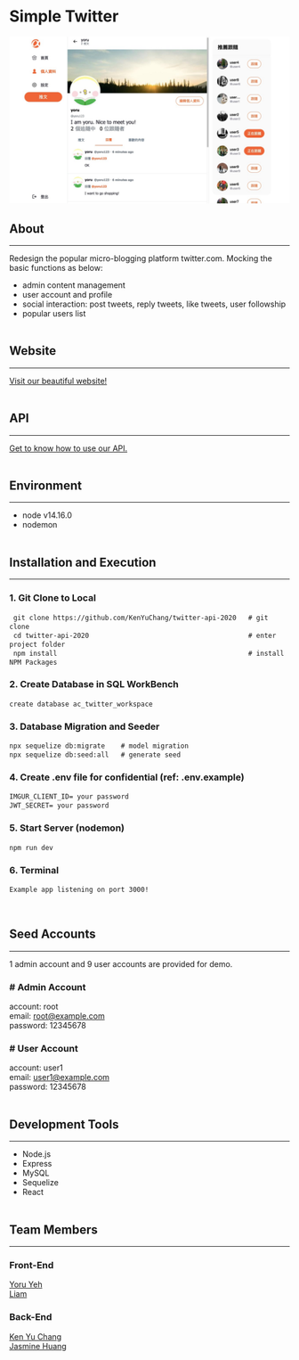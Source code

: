 # Simple Twitter

![screenshot](public/images/demo.jpg)

## About

---

Redesign the popular micro-blogging platform twitter.com.
Mocking the basic functions as below:

- admin content management
- user account and profile
- social interaction: post tweets, reply tweets, like tweets, user followship
- popular users list
  <br><br>

## Website

---

[Visit our beautiful website!](https://liam67726978.github.io/simple-twitter)
<br><br>

## API

---

[Get to know how to use our API.](https://yoruyeh.notion.site/API-2c3cc2ba2b194c9baa9ce3df08630569?pvs=4)
<br><br>

## Environment

---

- node v14.16.0
- nodemon
  <br><br>

## Installation and Execution

---

### 1. Git Clone to Local

```
 git clone https://github.com/KenYuChang/twitter-api-2020   # git clone
 cd twitter-api-2020                                        # enter project folder
 npm install                                                # install NPM Packages
```

### 2. Create Database in SQL WorkBench

```
create database ac_twitter_workspace
```

### 3. Database Migration and Seeder

```
npx sequelize db:migrate    # model migration
npx sequelize db:seed:all   # generate seed
```

### 4. Create .env file for confidential (ref: .env.example)

```
IMGUR_CLIENT_ID= your password
JWT_SECRET= your password
```

### 5. Start Server (nodemon)

```
npm run dev
```

### 6. Terminal

```
Example app listening on port 3000!
```

<br>

## Seed Accounts

---

1 admin account and 9 user accounts are provided for demo.<br>

### # Admin Account

account: root <br>
email: root@example.com <br>
password: 12345678 <br>

### # User Account

account: user1 <br>
email: user1@example.com <br>
password: 12345678 <br>
<br>

## Development Tools

---

- Node.js
- Express
- MySQL
- Sequelize
- React
  <br><br>

## Team Members

---

### Front-End

[Yoru Yeh](https://github.com/Yoruyeh)<br>
[Liam](https://github.com/Liam67726978)

### Back-End

[Ken Yu Chang](https://github.com/KenYuChang)<br>
[Jasmine Huang](https://github.com/Jasmineeds)

